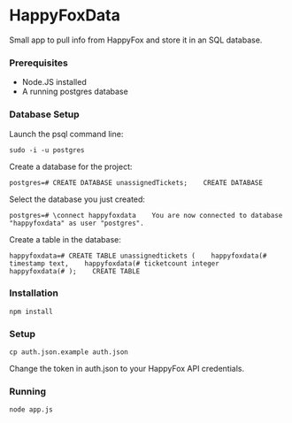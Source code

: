 # HappyFoxData

Small app to pull info from HappyFox and store it in an SQL database.

### Prerequisites

* Node.JS installed
* A running postgres database 

### Database Setup

Launch the psql command line:

`sudo -i -u postgres`

Create a database for the project:

`postgres=# CREATE DATABASE unassignedTickets;   
CREATE DATABASE`


Select the database you just created:

`postgres=# \connect happyfoxdata   
You are now connected to database "happyfoxdata" as user "postgres".
`

Create a table in the database:

`happyfoxdata=# CREATE TABLE unassignedtickets (   
happyfoxdata(# timestamp text,   
happyfoxdata(# ticketcount integer   
happyfoxdata(# );   
CREATE TABLE`


### Installation

`npm install`

### Setup

`cp auth.json.example auth.json`

Change the token in auth.json to your HappyFox API credentials.

### Running

`node app.js`
